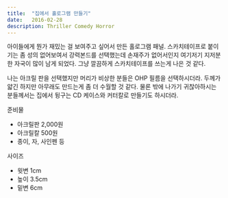 ```yaml
---
title:  "집에서 홀로그램 만들기"
date:   2016-02-28
description: Thriller Comedy Horror
---
```


아이들에게 뭔가 재밌는 걸 보여주고 싶어서 만든 홀로그램 패널. 스카치테이프로 붙이기는 좀 성의 없어보여서 강력본드를 선택했는데 손재주가 없어서인지 여기저기 지저분한 자국이 많이 남게 되었다. 그냥 깔끔하게 스카치테이프를 쓰는게 나은 것 같다. 

나는 아크릴 판을 선택했지만 머리가 비상한 분들은 OHP 필름을 선택하시더라. 두께가 얇긴 하지만 아무래도 만드는게 좀 더 수월할 것 같다. 물론 밖에 나가기 귀찮아하시는 분들께서는 집에서 뒹구는 CD 케이스와 커터칼로 만들기도 하시더라.

준비물
* 아크릴판 2,000원
* 아크릴칼 500원
* 종이, 자, 사인펜 등

사이즈
* 윗변 1cm
* 높이 3.5cm
* 밑변 6cm
